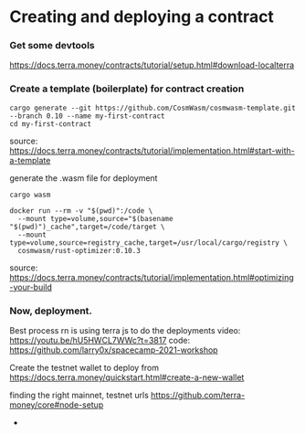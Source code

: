 # Creating and deploying a contract

### Get some devtools
https://docs.terra.money/contracts/tutorial/setup.html#download-localterra

### Create a template (boilerplate) for contract creation
```
cargo generate --git https://github.com/CosmWasm/cosmwasm-template.git --branch 0.10 --name my-first-contract
cd my-first-contract
```
source: https://docs.terra.money/contracts/tutorial/implementation.html#start-with-a-template

generate the .wasm file for deployment
```
cargo wasm

docker run --rm -v "$(pwd)":/code \
  --mount type=volume,source="$(basename "$(pwd)")_cache",target=/code/target \
  --mount type=volume,source=registry_cache,target=/usr/local/cargo/registry \
  cosmwasm/rust-optimizer:0.10.3
```
source: https://docs.terra.money/contracts/tutorial/implementation.html#optimizing-your-build

### Now, deployment. 

Best process rn is using terra js to do the deployments
video: https://youtu.be/hU5HWCL7WWc?t=3817
code: https://github.com/larry0x/spacecamp-2021-workshop

Create the testnet wallet to deploy from
https://docs.terra.money/quickstart.html#create-a-new-wallet

finding the right mainnet, testnet urls
https://github.com/terra-money/core#node-setup

- 